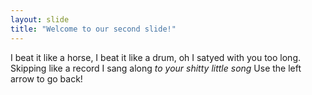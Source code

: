 ```yaml
---
layout: slide
title: "Welcome to our second slide!"
---
```

I beat it like a horse, I beat it like a drum, oh I satyed with you too long. Skipping  like a record I sang along *to your shitty little song*
Use the left arrow to go back!
